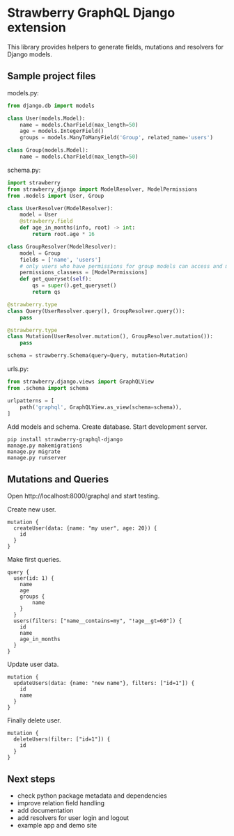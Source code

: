 # Strawberry GraphQL Django extension

This library provides helpers to generate fields, mutations and resolvers for Django models.

## Sample project files

models.py:
```python
from django.db import models

class User(models.Model):
    name = models.CharField(max_length=50)
    age = models.IntegerField()
    groups = models.ManyToManyField('Group', related_name='users')

class Group(models.Model):
    name = models.CharField(max_length=50)
```

schema.py:
```python
import strawberry
from strawberry_django import ModelResolver, ModelPermissions
from .models import User, Group

class UserResolver(ModelResolver):
    model = User
    @strawberry.field
    def age_in_months(info, root) -> int:
        return root.age * 16

class GroupResolver(ModelResolver):
    model = Group
    fields = ['name', 'users']
    # only users who have permissions for group models can access and modify
    permissions_classess = [ModelPermissions]
    def get_queryset(self):
        qs = super().get_queryset()
        return qs

@strawberry.type
class Query(UserResolver.query(), GroupResolver.query()):
    pass

@strawberry.type
class Mutation(UserResolver.mutation(), GroupResolver.mutation()):
    pass

schema = strawberry.Schema(query=Query, mutation=Mutation)
```

urls.py:
```python
from strawberry.django.views import GraphQLView
from .schema import schema

urlpatterns = [
    path('graphql', GraphQLView.as_view(schema=schema)),
]
```

Add models and schema. Create database. Start development server.
```shell
pip install strawberry-graphql-django
manage.py makemigrations
manage.py migrate
manage.py runserver
```

## Mutations and Queries

Open http://localhost:8000/graphql and start testing.

Create new user.
```
mutation {
  createUser(data: {name: "my user", age: 20}) {
    id
  }
}
```

Make first queries.
```
query {
  user(id: 1) {
    name
    age
    groups {
        name
    }
  }
  users(filters: ["name__contains=my", "!age__gt=60"]) {
    id
    name
    age_in_months
  }
}
```

Update user data.
```
mutation {
  updateUsers(data: {name: "new name"}, filters: ["id=1"]) {
    id
    name
  }
}
```

Finally delete user.
```
mutation {
  deleteUsers(filter: ["id=1"]) {
    id
  }
}
```

## Next steps
* check python package metadata and dependencies
* improve relation field handling
* add documentation
* add resolvers for user login and logout
* example app and demo site
